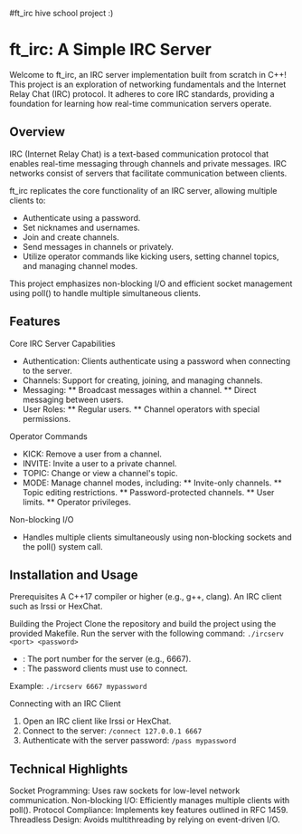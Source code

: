 #ft_irc
hive school project :)

# ft_irc: A Simple IRC Server
Welcome to ft_irc, an IRC server implementation built from scratch in C++! This project is an exploration of networking fundamentals and the Internet Relay Chat (IRC) protocol. It adheres to core IRC standards, providing a foundation for learning how real-time communication servers operate.

## Overview
IRC (Internet Relay Chat) is a text-based communication protocol that enables real-time messaging through channels and private messages. IRC networks consist of servers that facilitate communication between clients.

ft_irc replicates the core functionality of an IRC server, allowing multiple clients to:
* Authenticate using a password.
* Set nicknames and usernames.
* Join and create channels.
* Send messages in channels or privately.
* Utilize operator commands like kicking users, setting channel topics, and managing channel modes.

This project emphasizes non-blocking I/O and efficient socket management using poll() to handle multiple simultaneous clients.

## Features
Core IRC Server Capabilities
* Authentication: Clients authenticate using a password when connecting to the server.
* Channels: Support for creating, joining, and managing channels.
* Messaging:
** Broadcast messages within a channel.
** Direct messaging between users.
* User Roles:
** Regular users.
** Channel operators with special permissions.

Operator Commands
* KICK: Remove a user from a channel.
* INVITE: Invite a user to a private channel.
* TOPIC: Change or view a channel's topic.
* MODE: Manage channel modes, including:
** Invite-only channels.
** Topic editing restrictions.
** Password-protected channels.
** User limits.
** Operator privileges.

Non-blocking I/O
* Handles multiple clients simultaneously using non-blocking sockets and the poll() system call.

## Installation and Usage
Prerequisites
A C++17 compiler or higher (e.g., g++, clang).
An IRC client such as Irssi or HexChat.

Building the Project
Clone the repository and build the project using the provided Makefile.
Run the server with the following command:
`./ircserv <port> <password> `
* <port>: The port number for the server (e.g., 6667).
* <password>: The password clients must use to connect.

Example:
`./ircserv 6667 mypassword`

Connecting with an IRC Client
1. Open an IRC client like Irssi or HexChat.
2. Connect to the server:
`/connect 127.0.0.1 6667`
3. Authenticate with the server password:
`/pass mypassword`

## Technical Highlights
Socket Programming: Uses raw sockets for low-level network communication.
Non-blocking I/O: Efficiently manages multiple clients with poll().
Protocol Compliance: Implements key features outlined in RFC 1459.
Threadless Design: Avoids multithreading by relying on event-driven I/O.

